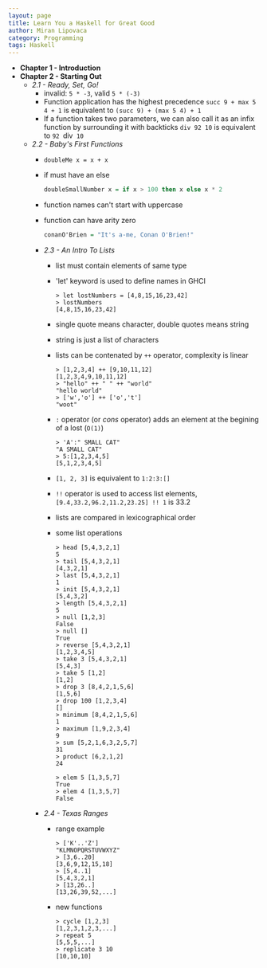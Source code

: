 ---layout: pagetitle: Learn You a Haskell for Great Goodauthor: Miran Lipovacacategory: Programmingtags: Haskell---- **Chapter 1 - Introduction**- **Chapter 2 - Starting Out**    - *2.1 - Ready, Set, Go!*        - invalid: `5 * -3`, valid `5 * (-3)`        - Function application has the highest precedence            `succ 9 + max 5 4 + 1` is equivalent to `(succ 9) + (max 5 4) + 1`        - If a function takes two parameters, we can also call it as an infix function by surrounding it with backticks            `div 92 10` is equivalent to `92 `div` 10`    - *2.2 - Baby's First Functions*        - `doubleMe x = x + x`        - if must have an else            ```haskell            doubleSmallNumber x = if x > 100 then x else x * 2            ```        - function names can't start with uppercase        - function can have arity zero            ```haskell            conanO'Brien = "It's a-me, Conan O'Brien!"            ```        - *2.3 - An Intro To Lists*            - list must contain elements of same type            - 'let' keyword is used to define names in GHCI                ```                > let lostNumbers = [4,8,15,16,23,42]                > lostNumbers                [4,8,15,16,23,42]                ```            - single quote means character, double quotes means string            - string is just a list of characters            - lists can be contenated by `++` operator, complexity is linear                ```                > [1,2,3,4] ++ [9,10,11,12]                [1,2,3,4,9,10,11,12]                > "hello" ++ " " ++ "world"                "hello world"                > ['w','o'] ++ ['o','t']                "woot"                ```            - `:` operator (or *cons* operator) adds an element at the begining of a lost (`O(1)`)                ```                > 'A':" SMALL CAT"                "A SMALL CAT"                > 5:[1,2,3,4,5]                [5,1,2,3,4,5]                ```            - `[1, 2, 3]` is equivalent to `1:2:3:[]`            - `!!` operator is used to access list elements, `[9.4,33.2,96.2,11.2,23.25] !! 1` is 33.2            - lists are compared in lexicographical order            - some list operations                ```                > head [5,4,3,2,1]                5                > tail [5,4,3,2,1]                [4,3,2,1]                > last [5,4,3,2,1]                1                > init [5,4,3,2,1]                [5,4,3,2]                > length [5,4,3,2,1]                5                > null [1,2,3]                False                > null []                True                > reverse [5,4,3,2,1]                [1,2,3,4,5]                > take 3 [5,4,3,2,1]                [5,4,3]                > take 5 [1,2]                [1,2]                > drop 3 [8,4,2,1,5,6]                [1,5,6]                > drop 100 [1,2,3,4]                []                > minimum [8,4,2,1,5,6]                1                > maximum [1,9,2,3,4]                9                > sum [5,2,1,6,3,2,5,7]                31                > product [6,2,1,2]                24                > elem 5 [1,3,5,7]                True                > elem 4 [1,3,5,7]                False                ```        - *2.4 - Texas Ranges*            - range example                ```                > ['K'..'Z']                "KLMNOPQRSTUVWXYZ"                > [3,6..20]                [3,6,9,12,15,18]                > [5,4..1]                [5,4,3,2,1]                > [13,26..]                [13,26,39,52,...]                ```            - new functions                ```                > cycle [1,2,3]                [1,2,3,1,2,3,...]                > repeat 5                [5,5,5,...]                > replicate 3 10                [10,10,10]                ```